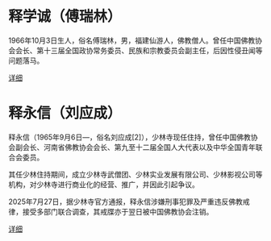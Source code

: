 # 释学诚（傅瑞林）

1966年10月3日生人，俗名傅瑞林，男，福建仙游人，佛教僧人。曾任中国佛教协会会长、第十三届全国政协常务委员、民族和宗教委员会副主任，后因性侵丑闻等问题落马。

[详细](https://github.com/yuqianyi1001/Buddhist-scandals/blob/main/xuecheng.md)

# 释永信（刘应成）

释永信（1965年9月6日—，俗名刘应成[2]），少林寺现任住持，曾任中国佛教协会副会长、河南省佛教协会会长、第九至十二届全国人大代表以及中华全国青年联合会委员。

其任少林住持期间，成立少林寺武僧团、少林实业发展有限公司、少林影视公司等机构，对少林寺进行商业化的经营、推广，并因此引起争议。

2025年7月27日，据少林寺官方通报，释永信涉嫌刑事犯罪及严重违反佛教戒律，接受多部门联合调查，其戒牒亦于翌日被中国佛教协会注销。

[详细](https://github.com/yuqianyi1001/Buddhist-scandals/blob/main/yongxin.md)

